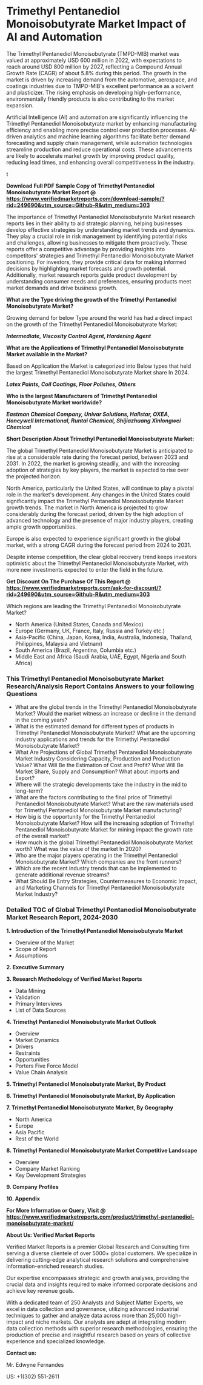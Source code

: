 <meta name="title" content="Global Trimethyl Pentanediol Monoisobutyrate Market Impact of AI and Automation"><meta name="description" content="The Trimethyl Pentanediol Monoisobutyrate (TMPD-MIB) market was valued at approximately USD 600 million in 2022, with expectations to reach around USD 800 million by 2"><meta name="title" content="Trimethyl Pentanediol Monoisobutyrate Market Size, Share, Scope, Trends, Growth, Opportunities, Analysis, Forecast"><h1>Trimethyl Pentanediol Monoisobutyrate Market Impact of AI and Automation</h1><p>The Trimethyl Pentanediol Monoisobutyrate (TMPD-MIB) market was valued at approximately USD 600 million in 2022, with expectations to reach around USD 800 million by 2027, reflecting a Compound Annual Growth Rate (CAGR) of about 5.8% during this period. The growth in the market is driven by increasing demand from the automotive, aerospace, and coatings industries due to TMPD-MIB's excellent performance as a solvent and plasticizer. The rising emphasis on developing high-performance, environmentally friendly products is also contributing to the market expansion.</p><p>Artificial Intelligence (AI) and automation are significantly influencing the Trimethyl Pentanediol Monoisobutyrate market by enhancing manufacturing efficiency and enabling more precise control over production processes. AI-driven analytics and machine learning algorithms facilitate better demand forecasting and supply chain management, while automation technologies streamline production and reduce operational costs. These advancements are likely to accelerate market growth by improving product quality, reducing lead times, and enhancing overall competitiveness in the industry.</p>t</p><p id="" class=""><strong>Download Full PDF Sample Copy of Trimethyl Pentanediol Monoisobutyrate Market Report @ <a href="https://www.verifiedmarketreports.com/download-sample/?rid=249690&utm_source=Github-R&utm_medium=303" target="_blank">https://www.verifiedmarketreports.com/download-sample/?rid=249690&utm_source=Github-R&utm_medium=303</a></strong></p><p>The importance of&nbsp;Trimethyl Pentanediol Monoisobutyrate Market research reports lies in their ability to aid strategic planning, helping businesses develop effective strategies by understanding market trends and dynamics. They play a crucial role in risk management by identifying potential risks and challenges, allowing businesses to mitigate them proactively. These reports offer a competitive advantage by providing insights into competitors' strategies and Trimethyl Pentanediol Monoisobutyrate Market positioning. For investors, they provide critical data for making informed decisions by highlighting market forecasts and growth potential. Additionally, market research reports guide product development by understanding consumer needs and preferences, ensuring products meet market demands and drive business growth.</p><p><strong>What are the&nbsp;Type driving the growth of the Trimethyl Pentanediol Monoisobutyrate Market?</strong></p><p id="" class="">Growing demand for below Type around the world has had a direct impact on the growth of the Trimethyl Pentanediol Monoisobutyrate Market:</p><em><strong>Intermediate, Viscosity Control Agent, Hardening Agent</strong></em></p><strong>What are the&nbsp;Applications&nbsp;of Trimethyl Pentanediol Monoisobutyrate Market available in the Market?</strong></p><p id="" class="">Based on Application the Market is categorized into Below types that held the largest Trimethyl Pentanediol Monoisobutyrate Market share In 2024.</p><em><strong>Latex Paints, Coil Coatings, Floor Polishes, Others</strong></em></p><strong>Who is the largest Manufacturers of Trimethyl Pentanediol Monoisobutyrate Market worldwide?</strong></p><p><em><strong>Eastman Chemical Company, Univar Solutions, Hallstar, OXEA, Honeywell International, Runtai Chemical, Shijiazhuang Xinlongwei Chemical</strong></em></p><p id="" class=""><strong>Short Description About Trimethyl Pentanediol Monoisobutyrate Market:</strong></p><p>The global Trimethyl Pentanediol Monoisobutyrate Market is anticipated to rise at a considerable rate during the forecast period, between 2023 and 2031. In 2022, the market is growing steadily, and with the increasing adoption of strategies by key players, the market is expected to rise over the projected horizon.</p><p>North America, particularly the United States, will continue to play a pivotal role in the market's development. Any changes in the United States could significantly impact the Trimethyl Pentanediol Monoisobutyrate Market growth trends. The market in North America is projected to grow considerably during the forecast period, driven by the high adoption of advanced technology and the presence of major industry players, creating ample growth opportunities.</p><p>Europe is also expected to experience significant growth in the global market, with a strong CAGR during the forecast period from 2024 to 2031.</p><p>Despite intense competition, the clear global recovery trend keeps investors optimistic about the Trimethyl Pentanediol Monoisobutyrate Market, with more new investments expected to enter the field in the future.</p><p id="" class=""><strong>Get Discount On The Purchase Of This Report @ <a href="https://www.verifiedmarketreports.com/ask-for-discount/?rid=249690&utm_source=Github-R&utm_medium=303" target="_blank">https://www.verifiedmarketreports.com/ask-for-discount/?rid=249690&utm_source=Github-R&utm_medium=303</a></strong></p>Which regions are leading the Trimethyl Pentanediol Monoisobutyrate Market?</p><ul><li>North America (United States, Canada and Mexico)</li><li>Europe (Germany, UK, France, Italy, Russia and Turkey etc.)</li><li>Asia-Pacific (China, Japan, Korea, India, Australia, Indonesia, Thailand, Philippines, Malaysia and Vietnam)</li><li>South America (Brazil, Argentina, Columbia etc.)</li><li>Middle East and Africa (Saudi Arabia, UAE, Egypt, Nigeria and South Africa)</li></ul><h3 id="" class="">This Trimethyl Pentanediol Monoisobutyrate Market Research/Analysis Report Contains Answers to your following Questions</h3><ul><li>What are the global trends in the Trimethyl Pentanediol Monoisobutyrate Market? Would the market witness an increase or decline in the demand in the coming years?</li><li>What is the estimated demand for different types of products in Trimethyl Pentanediol Monoisobutyrate Market? What are the upcoming industry applications and trends for the Trimethyl Pentanediol Monoisobutyrate Market?</li><li>What Are Projections of Global Trimethyl Pentanediol Monoisobutyrate Market Industry Considering Capacity, Production and Production Value? What Will Be the Estimation of Cost and Profit? What Will Be Market Share, Supply and Consumption? What about imports and Export?</li><li>Where will the strategic developments take the industry in the mid to long-term?</li><li>What are the factors contributing to the final price of Trimethyl Pentanediol Monoisobutyrate Market? What are the raw materials used for Trimethyl Pentanediol Monoisobutyrate Market manufacturing?</li><li>How big is the opportunity for the Trimethyl Pentanediol Monoisobutyrate Market? How will the increasing adoption of Trimethyl Pentanediol Monoisobutyrate Market for mining impact the growth rate of the overall market?</li><li>How much is the global Trimethyl Pentanediol Monoisobutyrate Market worth? What was the value of the market In 2020?</li><li>Who are the major players operating in the Trimethyl Pentanediol Monoisobutyrate Market? Which companies are the front runners?</li><li>Which are the recent industry trends that can be implemented to generate additional revenue streams?</li><li>What Should Be Entry Strategies, Countermeasures to Economic Impact, and Marketing Channels for Trimethyl Pentanediol Monoisobutyrate Market Industry?</li></ul><h3 id="" class="">Detailed TOC of Global Trimethyl Pentanediol Monoisobutyrate Market Research Report, 2024-2030</h3><p id="" class=""><strong>1. Introduction of the Trimethyl Pentanediol Monoisobutyrate Market</strong></p><ul><li>Overview of the Market</li><li>Scope of Report</li><li>Assumptions</li></ul><p id="" class=""><strong>2. Executive Summary</strong></p><p id="" class=""><strong>3. Research Methodology of Verified Market Reports</strong></p><ul><li>Data Mining</li><li>Validation</li><li>Primary Interviews</li><li>List of Data Sources</li></ul><p id="" class=""><strong>4. Trimethyl Pentanediol Monoisobutyrate Market Outlook</strong></p><ul><li>Overview</li><li>Market Dynamics</li><li>Drivers</li><li>Restraints</li><li>Opportunities</li><li>Porters Five Force Model</li><li>Value Chain Analysis</li></ul><p id="" class=""><strong>5. Trimethyl Pentanediol Monoisobutyrate Market, By Product</strong></p><p id="" class=""><strong>6. Trimethyl Pentanediol Monoisobutyrate Market, By Application</strong></p><p id="" class=""><strong>7. Trimethyl Pentanediol Monoisobutyrate Market, By Geography</strong></p><ul><li>North America</li><li>Europe</li><li>Asia Pacific</li><li>Rest of the World</li></ul><p id="" class=""><strong>8. Trimethyl Pentanediol Monoisobutyrate Market Competitive Landscape</strong></p><ul><li>Overview</li><li>Company Market Ranking</li><li>Key Development Strategies</li></ul><p id="" class=""><strong>9. Company Profiles</strong></p><p id="" class=""><strong>10. Appendix</strong></p><p id="" class=""><strong>For More Information or Query, Visit @ <a href="https://www.verifiedmarketreports.com/product/trimethyl-pentanediol-monoisobutyrate-market/" target="_blank">https://www.verifiedmarketreports.com/product/trimethyl-pentanediol-monoisobutyrate-market/</a></strong></p><p id="" class=""><strong>About Us: Verified Market Reports</strong></p><p id="" class="">Verified Market Reports is a premier Global Research and Consulting firm serving a diverse clientele of over 5000+ global customers. We specialize in delivering cutting-edge analytical research solutions and comprehensive information-enriched research studies.</p><p id="" class="">Our expertise encompasses strategic and growth analyses, providing the crucial data and insights required to make informed corporate decisions and achieve key revenue goals.</p><p id="" class="">With a dedicated team of 250 Analysts and Subject Matter Experts, we excel in data collection and governance, utilizing advanced industrial techniques to gather and analyze data across more than 25,000 high-impact and niche markets. Our analysts are adept at integrating modern data collection methods with superior research methodologies, ensuring the production of precise and insightful research based on years of collective experience and specialized knowledge.</p><p id="" class=""><strong>Contact us:</strong></p><p id="" class="">Mr. Edwyne Fernandes</p><p id="" class="">US: +1(302) 551-2611</p>